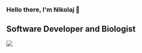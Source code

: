 ### Hello there, I'm Nikolaj 👋

## Software Developer and Biologist

<a href="https://github.com/anuraghazra/convoychat">
  <img align="center" src="https://github-readme-stats.vercel.app/api/top-langs/?username=nikolajjsj&show_icons=true&count_private=true&hide=Racket,Hack, Assembly,Scilab&langs_count=10&theme=dracula&layout=compact" />
</a>
